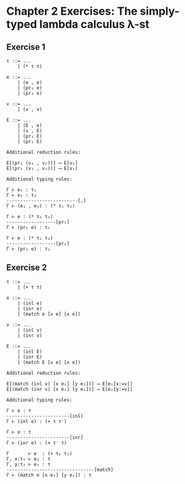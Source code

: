 # Chapter 2 Exercises: The simply-typed lambda calculus λ-st

## Exercise 1

    τ ::= ...
        | (* τ τ)

    e ::= ...
        | (e , e)
        | (pr₁ e)
        | (pr₂ e)

    v ::= ...
        | (v , v)

    E ::= ...
        | (E , e)
        | (v , E)
        | (pr₁ E)
        | (pr₂ E)

    Additional reduction rules:

    E[(pr₁ (v₁ , v₂))] ⟶ E[v₁]
    E[(pr₂ (v₁ , v₂))] ⟶ E[v₂]

    Additional typing rules:

    Γ ⊢ e₁ : τ₁
    Γ ⊢ e₂ : τ₂
    --------------------------[,]
    Γ ⊢ (e₁ , e₂) : (* τ₁ τ₂)

    Γ ⊢ e : (* τ₁ τ₂)
    ------------------[pr₁]
    Γ ⊢ (pr₁ e) : τ₁

    Γ ⊢ e : (* τ₁ τ₂)
    ------------------[pr₂]
    Γ ⊢ (pr₂ e) : τ₂

## Exercise 2

    τ ::= ...
        | (+ τ τ)

    e ::= ...
        | (inl e)
        | (inr e)
        | (match e [x e] [x e])

    v ::= ...
        | (inl v)
        | (inr v)

    E ::= ...
        | (inl E)
        | (inr E)
        | (match E [x e] [x e])

    Additional reduction rules:

    E[(match (inl v) [x e₁] [y e₂])] ⟶ E[e₁[x:=v]]
    E[(match (inr v) [x e₁] [y e₂])] ⟶ E[e₂[y:=v]]

    Additional typing rules:

    Γ ⊢ e : τ
    -----------------------[inl]
    Γ ⊢ (inl e) : (+ τ τ′)

    Γ ⊢ e : τ
    -----------------------[inr]
    Γ ⊢ (inr e) : (+ τ′ τ)

    Γ       ⊢ e  : (+ τ₁ τ₂)
    Γ, x:τ₁ ⊢ e₁ : τ
    Γ, y:τ₂ ⊢ e₂ : τ
    --------------------------------[match]
    Γ ⊢ (match e [x e₁] [y e₂]) : τ
